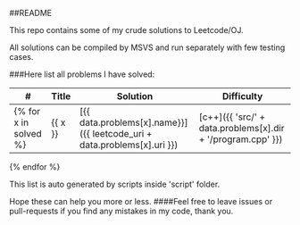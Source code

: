 ##README

This repo contains some of my crude solutions to Leetcode/OJ.

All solutions can be compiled by MSVS and run separately with few testing cases.

###Here list all problems I have solved:

|  #  | Title | Solution | Difficulty |
| --- | ----- | -------- | ---------- |
{% for x in solved %}| {{ x }} | [{{ data.problems[x].name}}]({{ leetcode_uri + data.problems[x].uri }}) | [c++]({{ 'src/' + data.problems[x].dir + '/program.cpp' }}) | {{ difficulty[data.problems[x].difficulty] }} |
{% endfor %}



This list is auto generated by scripts inside 'script' folder.

Hope these can help you more or less.
####Feel free to leave issues or pull-requests if you find any mistakes in my code, thank you.
